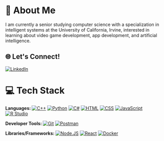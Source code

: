 <h1>
  📜 About Me
</h1>
I am currently a senior studying computer science with a specialization in intelligent systems at the University of California, Irvine, interested in learning about video game development, app development, and artificial intelligence.

<!-- * 🖥️  See my portfolio here! -->
<!-- ✉️  You can contact me at [kyanh.q.ho@gmail.com](mailto:kyanh.q.ho@gmail.com) -->

<h2>
  🌐 Let's Connect!
</h2>
<a href="https://www.linkedin.com/feed/" target="_blank" rel="noreferrer"><img src="https://img.shields.io/badge/linkedin-%230077B5.svg?style=for-the-badge&logo=linkedin&logoColor=white" alt="LinkedIn" /></a>

<h1>
  💻 Tech Stack
</h1>

<p>
  <b>
    Languages:
  </b>
  <a href="https://learn.microsoft.com/en-us/cpp/?view=msvc-170" target="_blank" rel="noreferrer"><img src="https://img.shields.io/badge/c++-%2300599C.svg?style=for-the-badge&logo=c%2B%2B&logoColor=white" alt="C++" /></a>
  <a href="https://docs.python.org/3/" target="_blank" rel="noreferrer"><img src="https://img.shields.io/badge/python-3670A0?style=for-the-badge&logo=python&logoColor=ffdd54" alt="Python" /></a>
  <a href="https://learn.microsoft.com/en-us/dotnet/csharp/" target="_blank" rel="noreferrer"><img src="https://img.shields.io/badge/c%23-%23239120.svg?style=for-the-badge&logo=csharp&logoColor=white" alt="C#" /></a>
  <a href="https://developer.mozilla.org/en-US/docs/Web/HTML" target="_blank" rel="noreferrer"><img src="https://img.shields.io/badge/html5-%23E34F26.svg?style=for-the-badge&logo=html5&logoColor=white" alt="HTML" /></a>
  <a href="https://developer.mozilla.org/en-US/docs/Web/CSS" target="_blank" rel="noreferrer"><img src="https://img.shields.io/badge/css3-%231572B6.svg?style=for-the-badge&logo=css3&logoColor=white" alt="CSS" /></a>
  <a href="https://developer.mozilla.org/en-US/docs/Web/JavaScript" target="_blank" rel="noreferrer"><img src="https://img.shields.io/badge/javascript-%23323330.svg?style=for-the-badge&logo=javascript&logoColor=%23F7DF1E" alt="JavaScript" /></a>
  <a href="https://www.r-project.org/" target="_blank" rel="noreferrer"><img src="https://img.shields.io/badge/r-%23276DC3.svg?style=for-the-badge&logo=r&logoColor=white" alt="R Studio" /></a>
</p>

<p>
  <b>
    Developer Tools:
  </b>
  <a href="https://github.com/git/git" target="_blank" rel="noreferrer"><img src="https://img.shields.io/badge/git-%23F05033.svg?style=for-the-badge&logo=git&logoColor=white" alt="Git" /></a>
  <a href="https://www.postman.com/" target="_blank" rel="noreferrer"><img src="https://img.shields.io/badge/Postman-FF6C37?style=for-the-badge&logo=postman&logoColor=white" alt="Postman" /></a>
</p>

<p>
  <b>
    Libraries/Frameworks:
  </b>
  <a href="https://nodejs.org/en/" target="_blank" rel="noreferrer"><img src="https://img.shields.io/badge/node.js-6DA55F?style=for-the-badge&logo=node.js&logoColor=white" alt="Node.JS" /></a>
  <a href="https://react.dev/" target="_blank" rel="noreferrer"><img src="https://img.shields.io/badge/react-%2320232a.svg?style=for-the-badge&logo=react&logoColor=%2361DAFB" alt="React" /></a>
  <a href="https://docs.docker.com/build-cloud/" target="_blank" rel="noreferrer"><img src="https://img.shields.io/badge/docker-%230db7ed.svg?style=for-the-badge&logo=docker&logoColor=white" alt="Docker" /></a>
</p>
